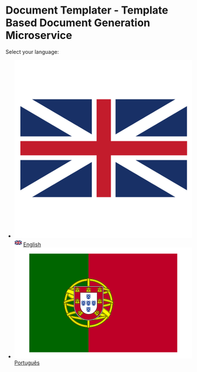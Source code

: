 # Document Templater - Template Based Document Generation Microservice

Select your language:

- ![English](./locales/en/en-rect.png) <img src="./locales/en/en-rect.png" alt="English" width="20" height="20"> [English](./locales/en/README.md)
- ![Português](./locales/pt/pt-rect.png) [Português](./locales/pt/README.md)
